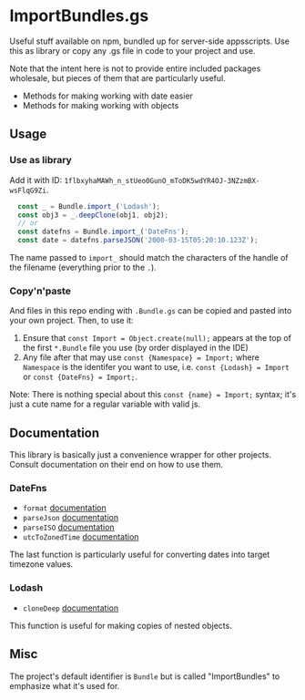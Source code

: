 # ImportBundles.gs

Useful stuff available on npm, bundled up for server-side appsscripts. Use this as library or copy any .gs file in code to your project and use.

Note that the intent here is not to provide entire included packages wholesale, but pieces of them that are particularly useful.

- Methods for making working with date easier
- Methods for making working with objects

## Usage 

### Use as library

Add it with ID: `1flbxyhaMAWh_n_stUeo0GunO_mToDK5wdYR4OJ-3NZzmBX-wsFlqG9Zi`.

```js
  const _ = Bundle.import_('Lodash');
  const obj3 = _.deepClone(obj1, obj2);
  // or
  const datefns = Bundle.import_('DateFns');
  const date = datefns.parseJSON('2000-03-15T05:20:10.123Z');
```

The name passed to `import_` should match the characters of the handle of the filename (everything prior to the `.`).

### Copy'n'paste

And files in this repo ending with `.Bundle.gs` can be copied and pasted into your own project. Then, to use it:

1. Ensure that `const Import = Object.create(null);` appears at the top of the first `*.Bundle` file you use (by order displayed in the IDE)
2. Any file after that may use `const {Namespace} = Import;` where `Namespace` is the identifer you want to use, i.e. `const {Lodash} = Import` or `const {DateFns} = Import;`.

Note: There is nothing special about this `const {name} = Import;` syntax; it's just a cute name for a regular variable with valid js.

## Documentation

This library is basically just a convenience wrapper for other projects. Consult documentation on their end on how to use them.

### DateFns

- `format` [documentation](https://date-fns.org/v2.21.1/docs/format)
- `parseJson` [documentation](https://date-fns.org/v2.21.1/docs/parseJSON)
- `parseISO` [documentation](https://date-fns.org/v2.21.1/docs/parseISO)
- `utcToZonedTime` [documentation](https://github.com/marnusw/date-fns-tz#utctozonedtime)

The last function is particularly useful for converting dates into target timezone values.

### Lodash

- `cloneDeep` [documentation](https://lodash.com/docs/4.17.15#cloneDeep)

This function is useful for making copies of nested objects.


## Misc

The project's default identifier is `Bundle` but is called "ImportBundles" to emphasize what it's used for.
